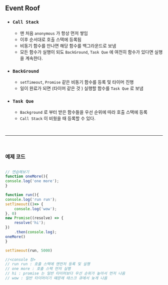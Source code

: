 ## Event Roof

* ### `Call Stack `
  * 맨 처음 `anonymous` 가 항상 먼저 쌓임 
  * 이후 순서대로 호출 스택에 등록됨
  * 비동기 함수를 만나면 해당 함수를 백그라운드로 보냄
  * 모든 함수가 실행이 되도 `BackGround`, `Task Que` 에 여전히 함수가 있다면 실행을 계속한다. 
* ### `BackGround`
  * `setTimeout`, `Promise` 같은 비동기 함수를 등록 및 타이머 진행
  * 일이 완료가 되면 (타이머 같은 것 ) 실행할 함수를 `Task Que` 로 보냄
* ### `Task Que`
  * `Background` 로 부터 받은 함수들을 우선 순위에 따라 호출 스택에 등록
  * `Call Stack` 이 비웠을 때 등록할 수 있다. 

<br>

***

<br>


### 예제 코드 

```javascript

// 연습해보기  
function oneMore(){
console.log('one more');
}

function run(){
console.log('run run');
setTimeout(()=> {
    console.log('wow');
}, 0)
new Promise((resolve) => {
    resolve('hi');
})
    .then(console.log);
oneMore()
}

setTimeout(run, 5000)

//<console 창> 
// run run : 호출 스택에 맨먼저 등록 및 실행
// one more : 호출 스택 먼저 실행 
// hi : promise 는 일반 타이머보다 우선 순위가 높아서 먼저 나옴
// wow : 일반 타이머이기 떄문에 태스크 큐에서 늦게 나옴


```